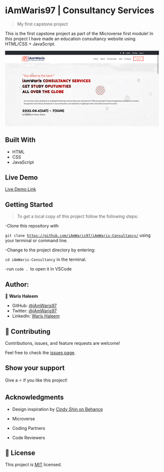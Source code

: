 # iAmWaris97 | Consultancy Services

> My first capstone project

This is the first capstone project as part of the Microverse first module!
In this project I have made an education consultancy website using HTML/CSS + JavaScript.

![Project Screenshot](./assets/img/snapshoot.PNG "Capstone")

## Built With

- HTML
- CSS
- JavaScript

## Live Demo

[Live Demo Link](https://iamwaris97.github.io/iAmWaris-Consultancy/)

## Getting Started

>To get a local copy of this project follow the following steps:

-Clone this repository with

<code>git clone https://github.com/iAmWaris97/iAmWaris-Consultancy/</code> using your terminal or command line.

-Change to the project directory by entering:

<code>cd iAmWaris-Consultancy</code> in the terminal.

-run <code>code . </code>to open it in VSCode

## Author:

👤 **Waris Haleem**


- GitHub: [@iAmWaris97](https://github.com/iAmWaris97)
- Twitter: [@iAmWaris97](https://twitter.com/iAmWaris97)
- LinkedIn: [Waris Haleem](https://www.linkedin.com/in/waris-haleem/)


## 🤝 Contributing

Contributions, issues, and feature requests are welcome!

Feel free to check the [issues page](https://github.com/iAmWaris97/iAmWaris-Consultancy/issues).

## Show your support

Give a ⭐️ if you like this project!

## Acknowledgments

- Design inspiration by [Cindy Shin on Behance](https://www.behance.net/gallery/29845175/CC-Global-Summit-2015)
  
- Microverse 
- Coding Partners
- Code Reviewers

## 📝 License

This project is [MIT](./MIT.md) licensed.